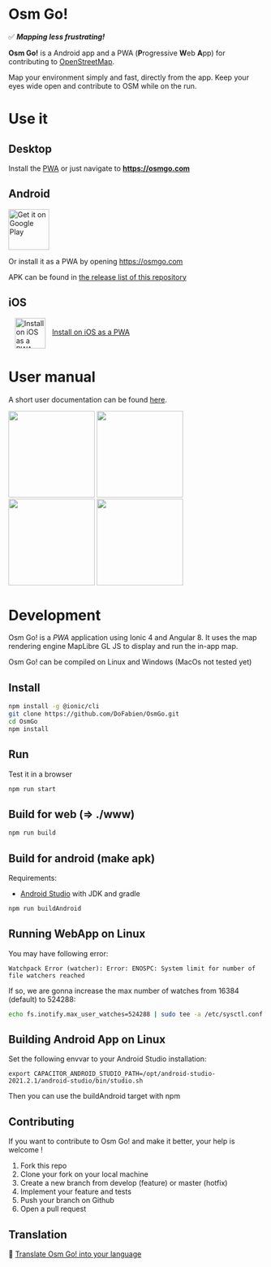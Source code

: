 # Osm Go!

✅ ***Mapping less frustrating!***

**Osm Go!** is a Android app and a PWA (**P**rogressive **W**eb **A**pp) for contributing to [OpenStreetMap](https://www.openstreetmap.org).

Map your environment simply and fast, directly from the app. Keep your eyes wide open and contribute to OSM while on the run.

# Use it

## Desktop
Install the [PWA](https://osmgo.com) or just navigate to **https://osmgo.com**

## Android
[<img src="https://play.google.com/intl/en_us/badges/images/generic/en_badge_web_generic.png" alt="Get it on Google Play" height="80">](https://play.google.com/store/apps/details?id=fr.dogeo.osmgo)

Or install it as a PWA by opening https://osmgo.com

APK can be found in [the release list of this repository](https://github.com/DoFabien/OsmGo/releases)

## iOS
[<img style="vertical-align:middle; padding: 0px 13px" src="https://upload.wikimedia.org/wikipedia/commons/thumb/5/52/Safari_browser_logo.svg/60px-Safari_browser_logo.svg.png" alt="Install on iOS as a PWA" height="60">Install on iOS as a PWA</p>](https://osmgo.com)

# User manual
A short user documentation can be found [here](https://dofabien.github.io/OsmGo/).

<img width="170" src="./docs/assets/map-modif.png?raw=true"/> <img width="170" src="./docs/assets/map-ortho.png?raw=true"/> <img width="170" src="./docs/assets/select-primary-tag-velo.png?raw=true"/> <img width="170" src="./docs/assets/fiche.png?raw=true"/>

# Development
Osm Go! is a _PWA_ application using Ionic 4 and Angular 8.
It uses the map rendering engine MapLibre GL JS to display and run the in-app map.

Osm Go! can be compiled on Linux and Windows (MacOs not tested yet)

## Install
```sh
npm install -g @ionic/cli
git clone https://github.com/DoFabien/OsmGo.git
cd OsmGo
npm install
```

## Run
Test it in a browser
```sh
npm run start
```

## Build for web (=> ./www)
```sh
npm run build
```

## Build for android (make apk)
Requirements:
- [Android Studio](https://developer.android.com) with JDK and gradle

```sh
npm run buildAndroid
```

## Running WebApp on Linux
You may have following error:

`Watchpack Error (watcher): Error: ENOSPC: System limit for number of file watchers reached`

If so, we are gonna increase the max number of watches from 16384 (default) to 524288:

```sh
echo fs.inotify.max_user_watches=524288 | sudo tee -a /etc/sysctl.conf && sudo sysctl -p
```

## Building Android App on Linux
Set the following envvar to your Android Studio installation:

`export CAPACITOR_ANDROID_STUDIO_PATH=/opt/android-studio-2021.2.1/android-studio/bin/studio.sh`

Then you can use the buildAndroid target with npm

## Contributing
If you want to contribute to Osm Go! and make it better, your help is welcome !

 1. Fork this repo
 2. Clone your fork on your local machine
 3. Create a new branch from develop (feature) or master (hotfix)
 4. Implement your feature and tests
 5. Push your branch on Github
 6. Open a pull request

## Translation
👅 [Translate Osm Go! into your language](CONTRIBUTING.md#translating-the-app)